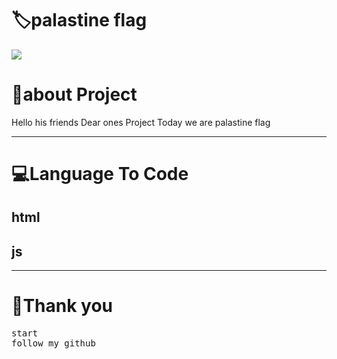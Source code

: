 <!-- Title -->
<h1>🏷palastine flag</h1>

<img src="https://firebasestorage.googleapis.com/v0/b/github-209c5.appspot.com/o/png_20220825_110642_%D9%A0%D9%A0%D9%A0%D9%A0.png?alt=media&token=0d36720e-a1ec-49e3-b9a9-bf9a756f8cef">


<h1>👤about Project </h1>
<p>Hello his friends Dear ones Project Today we are palastine flag</p>
<hr>
<!-- view -->
<h1>💻Language To Code</h1>
<h2>html</h2>
<h2>js</h2>
<hr>
<h1>💖Thank you</h1>
<pre>
start
follow my github
</pre>

